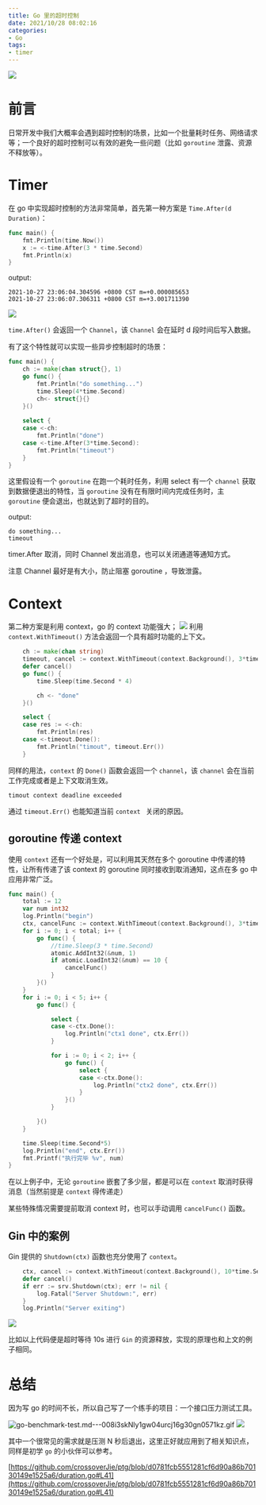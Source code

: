 ```yaml
---
title: Go 里的超时控制
date: 2021/10/28 08:02:16 
categories: 
- Go
tags: 
- timer
---
```


![](https://i.loli.net/2021/11/15/yI7WFgfcobRiHkx.jpg)

# 前言

日常开发中我们大概率会遇到超时控制的场景，比如一个批量耗时任务、网络请求等；一个良好的超时控制可以有效的避免一些问题（比如 `goroutine` 泄露、资源不释放等）。

<!--more-->

# Timer
在 go 中实现超时控制的方法非常简单，首先第一种方案是 `Time.After(d Duration)`：

```go
func main() {
	fmt.Println(time.Now())
	x := <-time.After(3 * time.Second)
	fmt.Println(x)
}
```
output:

```shell
2021-10-27 23:06:04.304596 +0800 CST m=+0.000085653
2021-10-27 23:06:07.306311 +0800 CST m=+3.001711390
```
![](https://i.loli.net/2021/11/15/E4eIjN9nHrcTpOk.jpg)

`time.After()` 会返回一个 `Channel`，该 `Channel` 会在延时 d 段时间后写入数据。

有了这个特性就可以实现一些异步控制超时的场景：

```go
func main() {
	ch := make(chan struct{}, 1)
	go func() {
		fmt.Println("do something...")
		time.Sleep(4*time.Second)
		ch<- struct{}{}
	}()
	
	select {
	case <-ch:
		fmt.Println("done")
	case <-time.After(3*time.Second):
		fmt.Println("timeout")
	}
}
```

这里假设有一个 `goroutine` 在跑一个耗时任务，利用 select 有一个 `channel` 获取到数据便退出的特性，当 `goroutine` 没有在有限时间内完成任务时，主 `goroutine` 便会退出，也就达到了超时的目的。

output:
```shell
do something...
timeout
```



timer.After 取消，同时 Channel 发出消息，也可以关闭通道等通知方式。

注意 Channel 最好是有大小，防止阻塞 goroutine ，导致泄露。


# Context

第二种方案是利用 context，go 的 context 功能强大；
![](https://i.loli.net/2021/11/15/Z4pzi1THxMFXCWj.jpg)
利用 `context.WithTimeout()` 方法会返回一个具有超时功能的上下文。

```go
	ch := make(chan string)
	timeout, cancel := context.WithTimeout(context.Background(), 3*time.Second)
	defer cancel()
	go func() {
		time.Sleep(time.Second * 4)

		ch <- "done"
	}()

	select {
	case res := <-ch:
		fmt.Println(res)
	case <-timeout.Done():
		fmt.Println("timout", timeout.Err())
	}
```

同样的用法，`context` 的 `Done()` 函数会返回一个 `channel`，该 `channel` 会在当前工作完成或者是上下文取消生效。

```shell
timout context deadline exceeded
```

通过 `timeout.Err()` 也能知道当前 `context ` 关闭的原因。

## goroutine 传递 context 

使用 `context` 还有一个好处是，可以利用其天然在多个 goroutine 中传递的特性，让所有传递了该 context 的 goroutine 同时接收到取消通知，这点在多 go 中应用非常广泛。

```go
func main() {
	total := 12
	var num int32
	log.Println("begin")
	ctx, cancelFunc := context.WithTimeout(context.Background(), 3*time.Second)
	for i := 0; i < total; i++ {
		go func() {
			//time.Sleep(3 * time.Second)
			atomic.AddInt32(&num, 1)
			if atomic.LoadInt32(&num) == 10 {
				cancelFunc()
			}
		}()
	}
	for i := 0; i < 5; i++ {
		go func() {

			select {
			case <-ctx.Done():
				log.Println("ctx1 done", ctx.Err())
			}

			for i := 0; i < 2; i++ {
				go func() {
					select {
					case <-ctx.Done():
						log.Println("ctx2 done", ctx.Err())
					}
				}()
			}

		}()
	}

	time.Sleep(time.Second*5)
	log.Println("end", ctx.Err())
	fmt.Printf("执行完毕 %v", num)
}
```

在以上例子中，无论 `goroutine` 嵌套了多少层，都是可以在 `context` 取消时获得消息（当然前提是 `context` 得传递走）

某些特殊情况需要提前取消 context 时，也可以手动调用 `cancelFunc()` 函数。


## Gin 中的案例

Gin 提供的 `Shutdown(ctx)` 函数也充分使用了 `context`。

```go
	ctx, cancel := context.WithTimeout(context.Background(), 10*time.Second)
	defer cancel()
	if err := srv.Shutdown(ctx); err != nil {
		log.Fatal("Server Shutdown:", err)
	}
	log.Println("Server exiting")
```
![](https://i.loli.net/2021/11/15/KhaxHcAbd3foJjZ.jpg)

比如以上代码便是超时等待 10s 进行 `Gin` 的资源释放，实现的原理也和上文的例子相同。


# 总结


因为写 go 的时间不长，所以自己写了一个练手的项目：一个接口压力测试工具。

![go-benchmark-test.md---008i3skNly1gw04urcj16g30gn0571kz.gif](https://i.loli.net/2021/11/15/lrNwUd1HFZuiQoe.gif)
![](https://i.loli.net/2021/11/15/VMFemnbtlI8JXZP.jpg)

其中一个很常见的需求就是压测 N 秒后退出，这里正好就应用到了相关知识点，同样是初学 `go` 的小伙伴可以参考。

[https://github.com/crossoverJie/ptg/blob/d0781fcb5551281cf6d90a86b70130149e1525a6/duration.go#L41](https://github.com/crossoverJie/ptg/blob/d0781fcb5551281cf6d90a86b70130149e1525a6/duration.go#L41)
